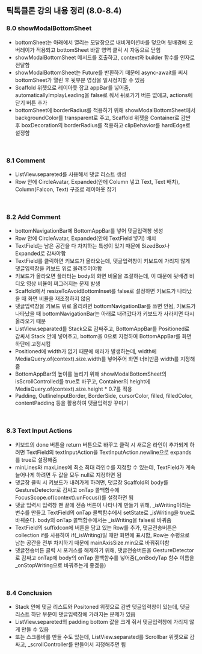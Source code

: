 ## 틱톡클론 강의 내용 정리 (8.0-8.4)

### 8.0 showModalBottomSheet

- bottomSheet는 아래에서 열리는 모달창으로 내비게이션바를 덮으며 뒷배경에 오버레이가 적용되고 bottomSheet 바깥 영역 클릭 시 자동으로 닫힘
- showModalBottomSheet 메서드를 호출하고, context와 builder 함수를 인자로 전달함
- showModalBottomSheet는 Future를 반환하기 때문에 async-await를 써서 bottomSheet가 열린 후 뒷부분 영상을 일시정지할 수 있음
- Scaffold 위젯으로 레이아웃 잡고 appBar를 넣어줌, automaticallyImplayLeading을 false로 줘서 뒤로가기 버튼 없애고, actions에 닫기 버튼 추가
- bottomSheet에 borderRadius를 적용하기 위해 showModalBottomSheet에서 backgroundColor를 transparent로 주고, Scaffold 위젯을 Container로 감싼 후 boxDecoration의 borderRadius를 적용하고 clipBehavior를 hardEdge로 설정함

</br>

### 8.1 Comment

- ListView.separeted를 사용해서 댓글 리스트 생성
- Row 안에 CircleAvatar, Expanded(안에 Column 넣고 Text, Text 배치), Column(FaIcon, Text) 구조로 레이아웃 잡기

</br>

### 8.2 Add Comment

- bottomNavigationBar에 BottomAppBar를 넣어 댓글입력창 생성
- Row 안에 CircleAvatar, Expanded(안에 TextField 넣기) 배치
- TextField는 남은 공간을 다 차지하는 특성이 있기 때문에 SizedBox나 Expanded로 감싸야함
- TextField를 클릭하면 키보드가 올라오는데, 댓글입력창이 키보드에 가리지 않게 댓글입력창을 키보드 위로 올려주어야함
- 키보드가 올라오면 플러터는 body의 화면 비율을 조절하는데, 이 떄문에 뒷배경 비디오 영상 비율이 찌그러지는 문제 발생
- Scaffold에서 resizeToAvoidBottomInset를 false로 설정하면 키보드가 나타났을 때 화면 비율을 재조정하지 않음
- 댓글입력창을 키보드 위로 올리려면 bottomNavigationBar를 쓰면 안됨, 키보드가 나타났을 때 bottomNavigationBar는 아래로 내려갔다가 키보드가 사라지면 다시 올라오기 때문
- ListView.separated를 Stack으로 감싸주고, BottomAppBar를 Positioned로 감싸서 Stack 안에 넣어주고, bottom을 0으로 지정하여 BottomAppBar를 화면 하단에 고정시킴
- Positioned에 width가 없기 때문에 에러가 발생하는데, width에 MediaQuery.of(context).size.width를 넣어주어 화면 너비만큼 width를 지정해줌
- BottomAppBar의 높이를 늘리기 위해 showModalBottomSheet의 isScrollControlled를 true로 바꾸고, Container의 height에 MediaQuery.of(context).size.height \* 0.7를 적용
- Padding, OutlineInputBorder, BorderSide, cursorColor, filled, filledColor, contentPadding 등을 활용하여 댓글입력창 꾸미기

</br>

### 8.3 Text Input Actions

- 키보드의 done 버튼을 return 버튼으로 바꾸고 클릭 시 새로운 라인이 추가되게 하려면 TextField의 textInputAction을 TextInputAction.newline으로 expands를 true로 설정해줌
- minLines와 maxLines에 최소 최대 라인수를 지정할 수 있는데, TextField가 계속 늘어나게 하려면 두 값을 모두 null로 지정하면 됨
- 댓글창 클릭 시 키보드가 내려가게 하려면, 댓글창 Scaffold의 body를 GestureDetector로 감싸고 onTap 콜백함수에 FocusScope.of(context).unFocus()를 설정하면 됨
- 댓글 입력시 입력창 맨 끝에 전송 버튼이 나타나게 만들기 위해, \_isWriting이라는 변수를 만들고 TextField의 onTap 콜백함수에서 setState로 \_isWriting을 true로 바꿔준다. body의 onTap 콜백함수에서는 \_isWriting을 false로 바꿔줌
- TextField의 suffixIcon에 버튼을 담고 있는 Row를 추가, 댓글전송버튼은 collection if를 사용하여 if(\_isWriting)일 때만 화면에 표시함, Row는 수평으로 남는 공간을 전부 차지하기 때문에 mainAxisSize.min으로 바꿔줘야함
- 댓글전송버튼 클릭 시 포커스를 해제하기 위해, 댓글전송버튼을 GestureDetector로 감싸고 onTap에 body의 onTap 콜백함수를 넣어줌(\_onBodyTap 함수 이름을 \_onStopWriting으로 바꿔주는게 좋겠음)

</br>

### 8.4 Conclusion

- Stack 안에 댓글 리스트와 Positoned 위젯으로 감싼 댓글입력창이 있는데, 댓글 리스트 하단 부분이 댓글입력창에 가려지는 문제가 있음
- ListView.separeted의 padding bottom 값을 크게 줘서 댓글입력창에 가리지 않게 만들 수 있음
- 또는 스크롤바를 만들 수도 있는데, ListView.separated를 Scrollbar 위젯으로 감싸고, \_scrollController를 만들어서 지정해주면 됨
